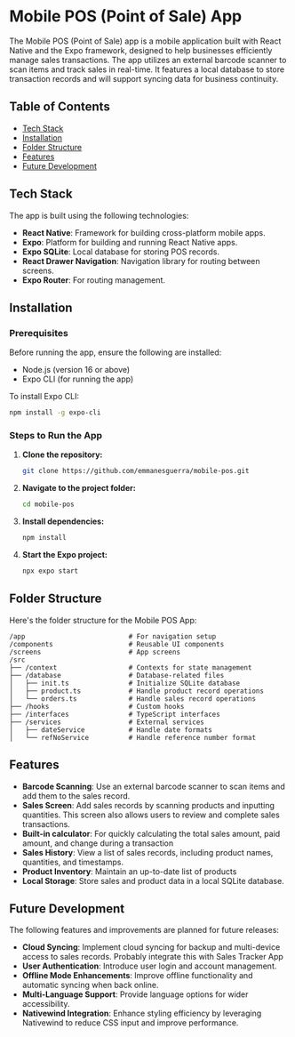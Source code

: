 
# Mobile POS (Point of Sale) App

The Mobile POS (Point of Sale) app is a mobile application built with React Native and the Expo framework, designed to help businesses efficiently manage sales transactions. The app utilizes an external barcode scanner to scan items and track sales in real-time. It features a local database to store transaction records and will support syncing data for business continuity.

## Table of Contents

- [Tech Stack](#tech-stack)
- [Installation](#installation)
- [Folder Structure](#folder-structure)
- [Features](#features)
- [Future Development](#future-development)

## Tech Stack

The app is built using the following technologies:

- **React Native**: Framework for building cross-platform mobile apps.
- **Expo**: Platform for building and running React Native apps.
- **Expo SQLite**: Local database for storing POS records.
- **React Drawer Navigation**: Navigation library for routing between screens.
- **Expo Router**: For routing management.

## Installation

### Prerequisites

Before running the app, ensure the following are installed:

- Node.js (version 16 or above)
- Expo CLI (for running the app)

To install Expo CLI:

```bash
npm install -g expo-cli
```

### Steps to Run the App

1. **Clone the repository:**

   ```bash
   git clone https://github.com/emmanesguerra/mobile-pos.git
   ```

2. **Navigate to the project folder:**

   ```bash
   cd mobile-pos
   ```

3. **Install dependencies:**

   ```bash
   npm install
   ```

4. **Start the Expo project:**

   ```bash
   npx expo start
   ```


## Folder Structure

Here's the folder structure for the Mobile POS App:

```
/app                          # For navigation setup
/components                   # Reusable UI components
/screens                      # App screens
/src
├── /context                  # Contexts for state management
├── /database                 # Database-related files
│   ├── init.ts               # Initialize SQLite database
│   ├── product.ts            # Handle product record operations
│   └── orders.ts             # Handle sales record operations
├── /hooks                    # Custom hooks
├── /interfaces               # TypeScript interfaces
├── /services                 # External services
│   ├── dateService           # Handle date formats
│   └── refNoService          # Handle reference number format
```

## Features

- **Barcode Scanning**: Use an external barcode scanner to scan items and add them to the sales record.
- **Sales Screen**: Add sales records by scanning products and inputting quantities. This screen also allows users to review and complete sales transactions.
- **Built-in calculator**: For quickly calculating the total sales amount, paid amount, and change during a transaction
- **Sales History**: View a list of sales records, including product names, quantities, and timestamps.
- **Product Inventory**: Maintain an up-to-date list of products
- **Local Storage**: Store sales and product data in a local SQLite database.

## Future Development

The following features and improvements are planned for future releases:

- **Cloud Syncing**: Implement cloud syncing for backup and multi-device access to sales records. Probably integrate this with Sales Tracker App
- **User Authentication**: Introduce user login and account management.
- **Offline Mode Enhancements**: Improve offline functionality and automatic syncing when back online.
- **Multi-Language Support**: Provide language options for wider accessibility.
- **Nativewind Integration**: Enhance styling efficiency by leveraging Nativewind to reduce CSS input and improve performance.

